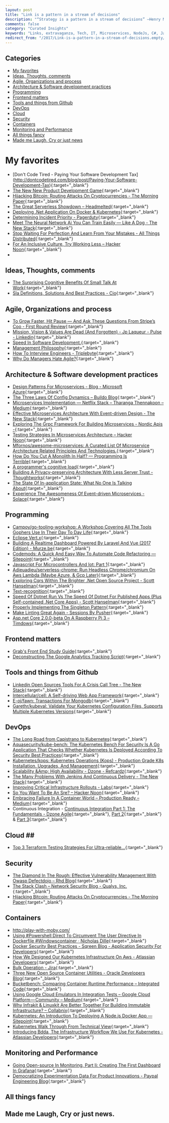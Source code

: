 ```yaml
---
layout: post
title: "Link is a pattern in a stream of decisions"
description: "“Strategy is a pattern in a stream of decisions” —Henry Mintzberg"
comments: false
category: "Curated Insights"
keywords: "Links, extravaganza, Tech, IT, Microservices, NodeJs, C#, Javascript, Solution architecture"
redirect_from: "/2017/Link-is-a-pattern-in-a-stream-of-decisions.empty/"
---
```


## Categories ##
* [My favorites](#favorites)
* [Ideas, Thoughts, comments](#ideas)
* [Agile, Organizations and process](#agile)
* [Architecture & Software development practices](#development)
* [Programming](#net)
* [Frontend matters](#web)
* [Tools and things from Github](#tools)
* [DevOps](#devops)
* [Cloud](#cloud)
* [Security](#security)
* [Containers](#containers)
* [Monitoring and Performance](#monitoring)
* [All things fancy](#buzz)
* [Made me Laugh, Cry or just news](#news)

# My favorites<a name="favorites"></a> #
* [Don't Code Tired - Paying Your Software Development Tax]
(http://dontcodetired.com/blog/post/Paying-Your-Software-Development-Tax){:target="_blank"}
* [The New New Product Development Game](https://hbr.org/1986/01/the-new-new-product-development-game#){:target="_blank"}
* [Hijacking Bitcoin: Routing Attacks On Cryptocurrencies - The Morning Paper](https://blog.acolyer.org/2017/06/27/hijacking-bitcoin-routing-attacks-on-cryptocurrencies/){:target="_blank"}
* [The Great Serverless Showdown – Headmelted](https://headmelted.com/serverless-showdown-4a771ca561d2){:target="_blank"}
* [Deploying .Net Application On Docker & Kubernetes](https://www.xenonstack.com/blog/deploying-net-application-on-docker-kubernetes){:target="_blank"}
* [Determining Incident Priority - Pagerduty](https://www.pagerduty.com/blog/determining-incident-priority/){:target="_blank"}
* [Meet The Neural Network Ai You Can Train Easily — Like A Dog - The New Stack](https://thenewstack.io/meet-neural-network-ai-can-train-easily-like-dog/){:target="_blank"}
* [Stop Waiting For Perfection And Learn From Your Mistakes - All Things Distributed](http://www.allthingsdistributed.com/2017/06/stop-waiting-for-perfection.html){:target="_blank"}
* [For An Inclusive Culture, Try Working Less – Hacker Noon](https://hackernoon.com/for-inclusive-culture-maybe-less-is-more-87b663662cea){:target="_blank"}
* 

## Ideas, Thoughts, comments <a name="ideas"></a> ##
* [The Surprising Cognitive Benefits Of Small Talk At Work](https://blog.trello.com/surprising-cognitive-benefits-of-small-talk-at-work){:target="_blank"}
* [Sla Definitions, Solutions And Best Practices - Cio](http://www.cio.com/article/2438284/outsourcing/outsourcing-sla-definitions-and-solutions.html){:target="_blank"}

## Agile, Organizations and process<a name="agile"></a> ##
* [To Grow Faster, Hit Pause — And Ask These Questions From Stripe’s Coo - First Round Review](http://firstround.com/review/to-grow-faster-hit-pause-and-ask-these-questions-from-stripes-coo/){:target="_blank"}
* [Mission, Vision & Values Are Dead (And Forgotten) - Jp Laqueur - Pulse - Linkedin](https://www.linkedin.com/pulse/mission-vision-values-dead-forgotten-jp-laqueur){:target="_blank"}
* [Speed In Software Development.](https://www.targetprocess.com/articles/speed-in-software-development/){:target="_blank"}
* [Management Philosophy](https://3002.ca/posts/management-philosophy/){:target="_blank"}
* [How To Interview Engineers - Triplebyte](http://blog.triplebyte.com/how-to-interview-engineers){:target="_blank"}
* [Why Do Managers Hate Agile?](https://www.forbes.com/sites/stevedenning/2015/01/26/why-do-managers-hate-agile/#7afba1943a57){:target="_blank"}

## Architecture & Software development practices <a name="development"></a> ##
* [Design Patterns For Microservices - Blog - Microsoft Azure](https://azure.microsoft.com/en-us/blog/design-patterns-for-microservices/){:target="_blank"}
* [The Three Laws Of Config Dynamics – Buildo Blog](https://blog.buildo.io/the-three-laws-of-config-dynamics-1e9724593aa9){:target="_blank"}
* [Microservices Implementation — Netflix Stack – Tharanga Thennakoon – Medium](https://medium.com/@tharanganilupul/microservices-implementation-netflix-stack-ba4f4a57a79f){:target="_blank"}
* [Effective Microservices Architecture With Event-driven Design - The New Stack](https://thenewstack.io/event-driven-design-will-drive-microservices-clarity/){:target="_blank"}
* [Exploring The Grpc Framework For Building Microservices - Nordic Apis -](http://nordicapis.com/exploring-the-grpc-framework-for-building-microservices/){:target="_blank"}
* [Testing Strategies In Microservices Architecture – Hacker Noon](https://hackernoon.com/testing-strategies-in-microservices-architecture-8e4584e9a2d7){:target="_blank"}
* [Mfornos/awesome-microservices: A Curated List Of Microservice Architecture Related Principles And Technologies.](https://github.com/mfornos/awesome-microservices){:target="_blank"}
* [How Do You Cut A Monolith In Half? — Programming Is Terrible](http://programmingisterrible.com/post/162346490883/how-do-you-cut-a-monolith-in-half){:target="_blank"}
* [A programmer's cognitive load](https://www.stitcher.io/blog/a-programmers-cognitive-load){:target="_blank"}
* [Building A Privacy-preserving Architecture With Less Server Trust - Thoughtworks](https://www.thoughtworks.com/insights/blog/building-privacy-preserving-architecture-less-server-trust){:target="_blank"}
* [The State Of In-application State: What No One Is Talking About](https://medium.com/@SeanWalshEsq/the-state-of-in-application-state-what-no-one-is-talking-about-c30392033b08){:target="_blank"}
* [Experience The Awesomeness Of Event-driven Microservices - Solace](https://solace.com/blog/products-tech/experience-awesomeness-event-driven-microservices){:target="_blank"}

## Programming <a name="net"></a> ##
* [Campoy/go-tooling-workshop: A Workshop Covering All The Tools Gophers Use In Their Day To Day Life](https://github.com/campoy/go-tooling-workshop#README){:target="_blank"}
* [Eclipse Vert.x](http://vertx.io/){:target="_blank"}
* [Building A Realtime Dashboard Powered By Laravel And Vue (2017 Edition) - Murze.be](https://murze.be/2017/06/building-realtime-dashboard-powered-laravel-vue-2017-edition/){:target="_blank"}
* [Codemods: A Quick And Easy Way To Automate Code Refactoring — Sitepoint](https://www.sitepoint.com/getting-started-with-codemods/){:target="_blank"}
* [Javascript For Microcontrollers And Iot: Part 1](https://auth0.com/blog/javascript-for-microcontrollers-and-iot-part-1/){:target="_blank"}
* [Adieuadieu/serverless-chrome: Run Headless Chrome/chromium On Aws Lambda (Maybe Azure, & Gcp Later)](https://github.com/adieuadieu/serverless-chrome){:target="_blank"}
* [Exploring Cqrs Within The Brighter .Net Open Source Project - Scott Hanselman](https://www.hanselman.com/blog/ExploringCQRSWithinTheBrighterNETOpenSourceProject.aspx){:target="_blank"}
* [Text-recognition](https://rkrupinski.github.io/text-recognition/){:target="_blank"}
* [Speed Of Dotnet Run Vs The Speed Of Dotnet For Published Apps (Plus Self-contained .Net Core Apps) - Scott Hanselman](https://www.hanselman.com/blog/SpeedOfDotnetRunVsTheSpeedOfDotnetForPublishedAppsPlusSelfcontainedNETCoreApps.aspx){:target="_blank"}
* [Properly Implementing The Singleton Pattern](https://dotnettips.wordpress.com/2017/06/26/properly-implementing-the-singleton-pattern/){:target="_blank"}
* [Make Linting Great Again - Sessions By Pusher](https://pusher.com/sessions/meetup/viennajs/make-linting-great-again){:target="_blank"}
* [Asp.net Core 2.0.0-beta On A Raspberry Pi 3 – Timdows](https://timdows.com/projects/asp-net-core-2-0-0-beta-on-a-raspberry-pi-3/){:target="_blank"}

## Frontend matters <a name="web"></a> ##
* [Grab's Front End Study Guide](http://engineering.grab.com/grabs-front-end-study-guide){:target="_blank"}
* [Deconstructing The Google Analytics Tracking Script](https://billfranklin.svbtle.com/deconstructing-the-ga-script){:target="_blank"}

## Tools and things from Github <a name="tools"></a> ##
* [Linkedin Open Sources Tools For A Crisis Call Tree - The New Stack](https://thenewstack.io/linkedin-open-sources-tools-crisis-call-tree/){:target="_blank"}
* [Intercellular/cell: A Self-driving Web App Framework](https://github.com/intercellular/cell){:target="_blank"}
* [E-oj/fawn: Transactions For Mongodb](https://github.com/e-oj/Fawn){:target="_blank"}
* [Garethr/kubeval: Validate Your Kubernetes Configuration Files, Supports Multiple Kubernetes Versions](https://github.com/garethr/kubeval){:target="_blank"}

## DevOps<a name="devops"></a> ##
* [The Long Road from Capistrano to Kubernetes](https://phraseapp.s3-eu-west-1.amazonaws.com/cap-to-kube.pdf){:target="_blank"}
* [Aquasecurity/kube-bench: The Kubernetes Bench For Security Is A Go Application That Checks Whether Kubernetes Is Deployed According To Security Best Practices](https://github.com/aquasecurity/kube-bench){:target="_blank"}
* [Kubernetes/kops: Kubernetes Operations (Kops) - Production Grade K8s Installation, Upgrades, And Management](https://github.com/kubernetes/kops){:target="_blank"}
* [Scalability &Amp; High Availability - Dzone - Refcardz](https://dzone.com/refcardz/scalability){:target="_blank"}
* [The Many Problems With Jenkins And Continuous Delivery - The New Stack](https://thenewstack.io/many-problems-jenkins-continuous-delivery/){:target="_blank"}
* [Improving Critical Infrastructure Rollouts - Labs](https://labs.spotify.com/2017/06/22/improving-critical-infrastructure-rollouts/){:target="_blank"}
* [So You Want To Be An Sre? – Hacker Noon](https://hackernoon.com/so-you-want-to-be-an-sre-34e832357a8c){:target="_blank"}
* [Embracing Failure In A Container World – Production Ready – Medium](https://medium.com/production-ready/embracing-failure-in-a-container-world-217a3cc414c1){:target="_blank"}
* Continuous Integration - [Continuous Integration Part 1: The Fundamentals - Dzone Agile](https://dzone.com/articles/continuous-integration-part-1-the-fundamentals){:target="_blank"}, [Part 2](https://dzone.com/articles/continuous-integration-part-2-ci-server-amp-toolki){:target="_blank"} & [Part 3](https://dzone.com/articles/continuous-integration-part-3-best-practices){:target="_blank"}

## Cloud <a name="cloud"></a>##
* [Top 3 Terraform Testing Strategies For Ultra-reliable…](https://www.contino.io/insights/top-3-terraform-testing-strategies-for-ultra-reliable-infrastructure-as-code){:target="_blank"}

## Security<a name="security"></a> ##
* [The Diamond In The Rough: Effective Vulnerability Management With Owasp Defectdojo – Rhd Blog](https://developers.redhat.com/blog/2017/06/23/the-diamond-in-the-rough-effective-vulnerability-management-with-owasp-defectdojo/){:target="_blank"}
* [The Stack Clash – Network Security Blog - Qualys, Inc.](https://blog.qualys.com/securitylabs/2017/06/19/the-stack-clash){:target="_blank"}
* [Hijacking Bitcoin: Routing Attacks On Cryptocurrencies - The Morning Paper](https://blog.acolyer.org/2017/06/27/hijacking-bitcoin-routing-attacks-on-cryptocurrencies/){:target="_blank"}

## Containers <a name="containers"></a> ##
* http://play-with-moby.com/
* [Using #Powershell Direct To Circumvent The User Directive In Dockerfile #Windowscontainer · Nicholas Dille](http://dille.name/blog/2017/07/02/using-powershell-direct-to-circumvent-the-user-directive-in-dockerfile/){:target="_blank"}
* [Docker Security Best Practices - Sqreen Blog - Application Security For Developers](https://blog.sqreen.io/docker-security/){:target="_blank"}
* [How We Designed Our Kubernetes Infrastructure On Aws - Atlassian Developers](https://developer.atlassian.com/blog/2017/07/kubernetes-infra-on-aws/){:target="_blank"}
* [Bulk Operation - Jira](https://monosupport.atlassian.net/secure/views/bulkedit/BulkOperationProgress.jspa?taskId=10000&errorActionOutput=&Refresh=Refresh&atl_token=BCYM-ETEY-Y28V-HLIZ%7Cf29b4ae46d00041d79565675583d200f9a0cde0d%7Clin){:target="_blank"}
* [Three New Open Source Container Utilities - Oracle Developers Blog](https://blogs.oracle.com/developers/three-new-open-source-container-utilities){:target="_blank"}
* [Bucketbench: Comparing Container Runtime Performance – Integrated Code](https://integratedcode.us/2017/06/29/bucketbench-comparing-container-runtime-performance/){:target="_blank"}
* [Using Google Cloud Emulators In Integration Tests – Google Cloud Platform — Community – Medium](https://medium.com/google-cloud/using-google-cloud-emulators-for-integration-tests-7812890ebe0d){:target="_blank"}
* [Why Infrakit & Linuxkit Are Better Together For Building Immutable Infrastructure? – Collabnix](http://collabnix.com/when-infrakit-meet-linuxkit-for-the-first-time/){:target="_blank"}
* [Kubernetes: An Introduction To Deploying A Node.js Docker App — Sitepoint](https://www.sitepoint.com/kubernetes-deploy-node-js-docker-app/){:target="_blank"}
* [Kubernetes Walk Through From Technical View](https://www.slideshare.net/resouer/kubernetes-walk-through-zhanglei){:target="_blank"}
* [Introducing Bdda, The Infrastructure Workflow We Use For Kubernetes - Atlassian Developers](https://developer.atlassian.com/blog/2017/07/kubernetes-workflow/){:target="_blank"}

## Monitoring and Performance <a name="monitoring"></a> ##
* [Going Open-source In Monitoring, Part Ii: Creating The First Dashboard In Grafana](https://medium.com/@SergeyNuzhdin/going-open-source-in-monitoring-part-ii-creating-the-first-dashboard-in-grafana-ada59a4ced2e?__s=6izvcszagfpuqzzmdi2h){:target="_blank"}
* [Democratizing Experimentation Data For Product Innovations - Paypal Engineering Blog](https://www.paypal-engineering.com/2017/06/29/democratizing-experimentation-data-for-product-innovations/){:target="_blank"}

## All things fancy <a name="buzz"></a> ##

## Made me Laugh, Cry or just news. <a name="news"></a> ##
